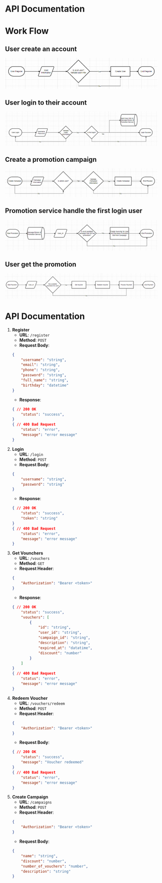 # API Documentation

# Work Flow
## User create an account
![Register](images/user_register.png)

## User login to their account
![Login](images/user_login.png)

## Create a promotion campaign
![Promotion](images/create_campaign.png)

## Promotion service handle the first login user
![Promotion](images/create_voucher.png)

## User get the promotion
![Promotion](images/get_promotion.png)

# API Documentation
1. **Register**
    - **URL**: `/register`
    - **Method**: `POST`
    - **Request Body**:
    ```json
    {
        "username": "string",
        "email": "string",
        "phone": "string",
        "password": "string",
        "full_name": "string",
        "birthday": "datetime"
    }
    ```
    - **Response**:
    ```json
    { // 200 OK
        "status": "success",
    }
    { // 400 Bad Request
        "status": "error",
        "message": "error message"
    }
    ```
2. **Login**
    - **URL**: `/login`
    - **Method**: `POST`
    - **Request Body**:
    ```json
    {
        "username": "string",
        "password": "string"
    }
    ```
    - **Response**:
    ```json
    { // 200 OK
        "status": "success",
        "token": "string"
    }
    { // 400 Bad Request
        "status": "error",
        "message": "error message"
    }
    ```
3. **Get Vounchers**
    - **URL**: `/vouchers`
    - **Method**: `GET`
    - **Request Header**:
    ```json
    {
        "Authorization": "Bearer <token>"
    }
    ```
    - **Response**:
    ```json
    { // 200 OK
        "status": "success",
        "vouchers": [
            {
                "id": "string",
                "user_id": "string",
                "campaign_id": "string",
                "description": "string",
                "expired_at": "datatime",
                "discount": "number"
            }
        ]
    }
    { // 400 Bad Request
        "status": "error",
        "message": "error message"
    }
    ```
4. **Redeem Voucher**
    - **URL**: `/vouchers/redeem`
    - **Method**: `POST`
    - **Request Header**:
    ```json
    {
        "Authorization": "Bearer <token>"
    }
    ```
    - **Request Body**:
    ```json
    { // 200 OK
        "status": "success",
        "message": "Voucher redeemed"
    }
    { // 400 Bad Request
        "status": "error",
        "message": "error message"
    }
    ```
5. **Create Campaign**
    - **URL**: `/campaigns`
    - **Method**: `POST`
    - **Request Header**:
    ```json
    {
        "Authorization": "Bearer <token>"
    }
    ```
    - **Request Body**:
    ```json
    {
        "name": "string",
        "discount": "number",
        "number_of_vouchers": "number",
        "description": "string"
    }
    ```

